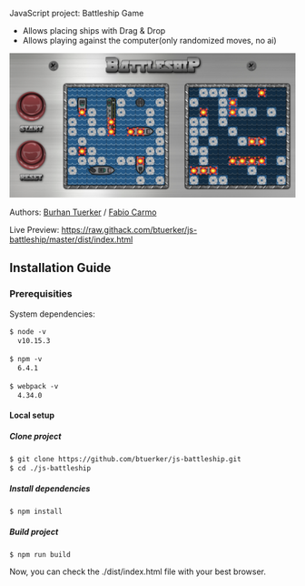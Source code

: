 JavaScript project: Battleship Game

- Allows placing ships with Drag & Drop
- Allows playing against the computer(only randomized moves, no ai)

![](./preview.png)

Authors: <a href="https://github.com/btuerker">Burhan Tuerker</a> / <a href="https://github.com/madcido">Fabio Carmo</a>

Live Preview: https://raw.githack.com/btuerker/js-battleship/master/dist/index.html

## Installation Guide
### Prerequisities
System dependencies:
```
$ node -v
  v10.15.3

$ npm -v
  6.4.1

$ webpack -v
  4.34.0
```

#### Local setup
##### Clone project
```
$ git clone https://github.com/btuerker/js-battleship.git
$ cd ./js-battleship
```
##### Install dependencies
```
$ npm install
```
##### Build project
```
$ npm run build
```

Now, you can check the ./dist/index.html file with your best browser.
